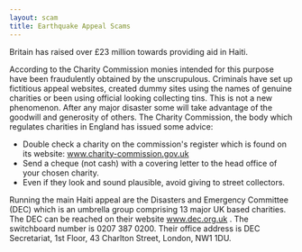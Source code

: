 ```yaml
---
layout: scam 
title: Earthquake Appeal Scams
---
```

Britain has raised over £23 million towards providing aid in Haiti.

According to the Charity Commission monies intended for this purpose have been fraudulently obtained by the unscrupulous. Criminals have set up fictitious appeal websites, created dummy sites using the names of genuine charities or been using official looking collecting tins. This is not a new phenomenon. After any major disaster some will take advantage of the goodwill and generosity of others. The Charity Commission, the body which regulates charities in England has issued some advice:

- Double check a charity on the commission's register which is found on its website: www.charity-commission.gov.uk
- Send a cheque (not cash) with a covering letter to the head office of your chosen charity.
- Even if they look and sound plausible, avoid giving to street collectors.

Running the main Haiti appeal are the Disasters and Emergency Committee (DEC) which is an umbrella group comprising 13 major UK based charities. The DEC can be reached on their website www.dec.org.uk . The switchboard number is 0207 387 0200. Their office address is DEC Secretariat, 1st Floor, 43 Charlton Street, London, NW1 1DU.
